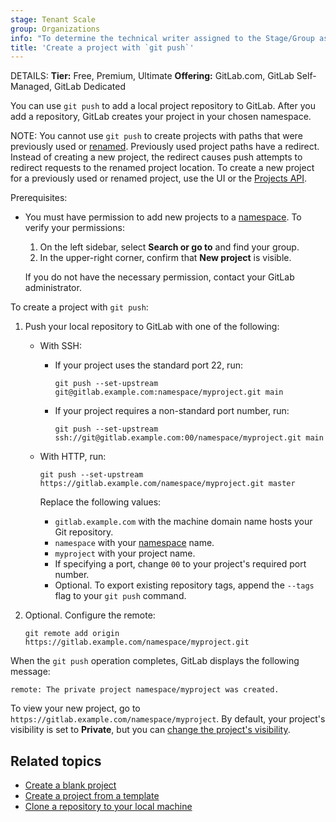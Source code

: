 ```yaml
---
stage: Tenant Scale
group: Organizations
info: "To determine the technical writer assigned to the Stage/Group associated with this page, see https://handbook.gitlab.com/handbook/product/ux/technical-writing/#assignments"
title: 'Create a project with `git push`'
---
```


DETAILS:
**Tier:** Free, Premium, Ultimate
**Offering:** GitLab.com, GitLab Self-Managed, GitLab Dedicated

You can use `git push` to add a local project repository to GitLab. After you add a repository,
GitLab creates your project in your chosen namespace.

NOTE:
You cannot use `git push` to create projects with paths that were previously used or
[renamed](../../user/project/working_with_projects.md#rename-a-repository).
Previously used project paths have a redirect. Instead of creating a new project,
the redirect causes push attempts to redirect requests to the renamed project location.
To create a new project for a previously used or renamed project, use the UI
or the [Projects API](../../api/projects.md#create-a-project).

Prerequisites:

<!--- To push with SSH, you must have [an SSH key](../ssh.md) that is
  [added to your GitLab account](../ssh.md#add-an-ssh-key-to-your-gitlab-account).
-->
- You must have permission to add new projects to a [namespace](../../user/namespace/_index.md).
  To verify your permissions:

  1. On the left sidebar, select **Search or go to** and find your group.
  1. In the upper-right corner, confirm that **New project** is visible.

  If you do not have the necessary permission, contact your GitLab administrator.

To create a project with `git push`:

1. Push your local repository to GitLab with one of the following:

   - With SSH:

      - If your project uses the standard port 22, run:

        ```shell
        git push --set-upstream git@gitlab.example.com:namespace/myproject.git main
        ```

      - If your project requires a non-standard port number, run:

        ```shell
        git push --set-upstream ssh://git@gitlab.example.com:00/namespace/myproject.git main
        ```

   - With HTTP, run:

      ```shell
      git push --set-upstream https://gitlab.example.com/namespace/myproject.git master
      ```

      Replace the following values:

      - `gitlab.example.com` with the machine domain name hosts your Git repository.
      - `namespace` with your [namespace](../../user/namespace/_index.md) name.
      - `myproject` with your project name.
      - If specifying a port, change `00` to your project's required port number.
      - Optional. To export existing repository tags, append the `--tags` flag to
        your `git push` command.

1. Optional. Configure the remote:

   ```shell
   git remote add origin https://gitlab.example.com/namespace/myproject.git
   ```

When the `git push` operation completes, GitLab displays the following message:

```shell
remote: The private project namespace/myproject was created.
```

To view your new project, go to `https://gitlab.example.com/namespace/myproject`.
By default, your project's visibility is set to **Private**,
but you can [change the project's visibility](../../user/public_access.md#change-project-visibility).

## Related topics

- [Create a blank project](../../user/project/index.md)
- [Create a project from a template](../../user/project/index.md#create-a-project-from-a-built-in-template)
- [Clone a repository to your local machine](clone.md)
